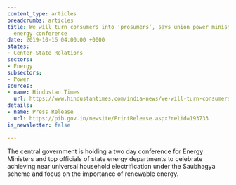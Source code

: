 ```yaml
---
content_type: articles
breadcrumbs: articles
title: We will turn consumers into ‘prosumers’, says union power minister at 2-day
  energy conference
date: 2019-10-16 04:00:00 +0000
states:
- Center-State Relations
sectors:
- Energy
subsectors:
- Power
sources:
- name: Hindustan Times
  url: https://www.hindustantimes.com/india-news/we-will-turn-consumers-into-prosumers-says-union-power-minister-at-2-day-energy-conference/story-nCzm7vq2iEc8G8plRZPbxI.html
details:
- name: Press Release
  url: https://pib.gov.in/newsite/PrintRelease.aspx?relid=193733
is_newsletter: false

---
```

The central government is holding a two day conference for Energy Ministers and top officials of state energy departments to celebrate achieving near universal household electrification under the Saubhagya scheme and focus on the importance of renewable energy.

